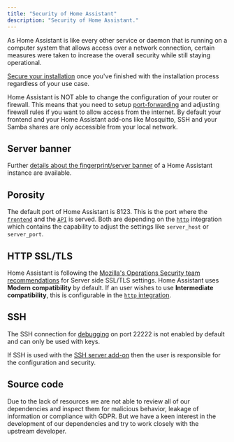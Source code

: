 ```yaml
---
title: "Security of Home Assistant"
description: "Security of Home Assistant."
---
```


As Home Assistant is like every other service or daemon that is running on a computer system that allows access over a network connection, certain measures were taken to increase the overall security while still staying operational.

[Secure your installation](/docs/configuration/securing/) once you've finished with the installation process regardless of your use case.

Home Assistant is NOT able to change the configuration of your router or firewall. This means that you need to setup [port-forwarding](/docs/configuration/remote/) and adjusting firewall rules if you want to allow access from the internet. By default your frontend and your Home Assistant add-ons like Mosquitto, SSH and your Samba shares are only accessible from your local network.

## Server banner

Further [details about the fingerprint/server banner](/docs/security/webserver/) of a Home Assistant instance are available. 

## Porosity

The default port of Home Assistant is 8123. This is the port where the [`frontend`](/integrations/frontend/) and the [`API`](/integrations/api/) is served. Both are depending on the [`http`](/integrations/http/) integration which contains the capability to adjust the settings like `server_host` or `server_port`.

## HTTP SSL/TLS

Home Assistant is following the [Mozilla's Operations Security team recommendations](https://wiki.mozilla.org/Security/Server_Side_TLS) for Server side SSL/TLS settings. Home Assistant uses **Modern compatibility** by default. If an user wishes to use **Intermediate compatibility**, this is configurable in the [`http` integration](/integrations/http/).

## SSH

The SSH connection for [debugging](https://developers.home-assistant.io/docs/en/hassio_debugging.html) on port 22222 is not enabled by default and can only be used with keys.

If SSH is used with the [SSH server add-on](/addons/ssh/) then the user is responsible for the configuration and security.

## Source code

Due to the lack of resources we are not able to review all of our dependencies and inspect them for malicious behavior, leakage of information or compliance with GDPR. But we have a keen interest in the development of our dependencies and try to work closely with the upstream developer.

